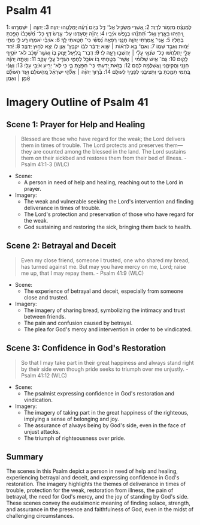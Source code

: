 # Psalm 41
1: לַמְנַצֵּ֗חַ מִזְמ֥וֹר לְדָוִֽד׃
2: אַ֭שְׁרֵי מַשְׂכִּ֣יל אֶל־ דָּ֑ל בְּי֥וֹם רָ֝עָ֗ה יְֽמַלְּטֵ֥הוּ יְהוָֽה׃
3: יְהוָ֤ה ׀ יִשְׁמְרֵ֣הוּ וִֽ֭יחַיֵּהוּ בָּאָ֑רֶץ וְאַֽל־ תִּ֝תְּנֵ֗הוּ בְּנֶ֣פֶשׁ אֹיְבָֽיו׃
4: יְֽהוָ֗ה יִ֭סְעָדֶנּוּ עַל־ עֶ֣רֶשׂ דְּוָ֑י כָּל־ מִ֝שְׁכָּב֗וֹ הָפַ֥כְתָּ בְחָלְיֽוֹ׃
5: אֲֽנִי־ אָ֭מַרְתִּי יְהוָ֣ה חָנֵּ֑נִי רְפָאָ֥ה נַ֝פְשִׁ֗י כִּי־ חָטָ֥אתִי לָֽךְ׃
6: אוֹיְבַ֗י יֹאמְר֣וּ רַ֣ע לִ֑י מָתַ֥י יָ֝מ֗וּת וְאָבַ֥ד שְׁמֽוֹ׃
7: וְאִם־ בָּ֤א לִרְא֨וֹת ׀ שָׁ֤וְא יְדַבֵּ֗ר לִבּ֗וֹ יִקְבָּץ־ אָ֥וֶן ל֑וֹ יֵצֵ֖א לַח֣וּץ יְדַבֵּֽר׃
8: יַ֗חַד עָלַ֣י יִ֭תְלַחֲשׁוּ כָּל־ שֹׂנְאָ֑י עָלַ֓י ׀ יַחְשְׁב֖וּ רָעָ֣ה לִֽי׃
9: דְּֽבַר־ בְּ֭לִיַּעַל יָצ֣וּק בּ֑וֹ וַאֲשֶׁ֥ר שָׁ֝כַ֗ב לֹא־ יוֹסִ֥יף לָקֽוּם׃
10: גַּם־ אִ֤ישׁ שְׁלוֹמִ֨י ׀ אֲשֶׁר־ בָּטַ֣חְתִּי ב֭וֹ אוֹכֵ֣ל לַחְמִ֑י הִגְדִּ֖יל עָלַ֣י עָקֵֽב׃
11: וְאַתָּ֤ה יְהוָ֗ה חָנֵּ֥נִי וַהֲקִימֵ֑נִי וַֽאֲשַׁלְּמָ֥ה לָהֶֽם׃
12: בְּזֹ֣את יָ֭דַעְתִּי כִּֽי־ חָפַ֣צְתָּ בִּ֑י כִּ֤י לֹֽא־ יָרִ֖יעַ אֹיְבִ֣י עָלָֽי׃
13: וַאֲנִ֗י בְּ֭תֻמִּי תָּמַ֣כְתָּ בִּ֑י וַתַּצִּיבֵ֖נִי לְפָנֶ֣יךָ לְעוֹלָֽם׃
14: בָּ֘ר֤וּךְ יְהוָ֨ה ׀ אֱלֹ֘הֵ֤י יִשְׂרָאֵ֗ל מֵֽ֭הָעוֹלָם וְעַ֥ד הָעוֹלָ֗ם אָ֘מֵ֥ן ׀ וְאָמֵֽן׃

# Imagery Outline of Psalm 41

## Scene 1: Prayer for Help and Healing

> Blessed are those who have regard for the weak;
    the Lord delivers them in times of trouble.
The Lord protects and preserves them—
    they are counted among the blessed in the land.
The Lord sustains them on their sickbed
    and restores them from their bed of illness. - Psalm 41:1-3 (WLC)

- Scene: 
  - A person in need of help and healing, reaching out to the Lord in prayer.
- Imagery: 
  - The weak and vulnerable seeking the Lord's intervention and finding deliverance in times of trouble.
  - The Lord's protection and preservation of those who have regard for the weak.
  - God sustaining and restoring the sick, bringing them back to health.

## Scene 2: Betrayal and Deceit

> Even my close friend,
    someone I trusted,
one who shared my bread,
    has turned against me.
But may you have mercy on me, Lord;
    raise me up, that I may repay them. - Psalm 41:9 (WLC)

- Scene:
  - The experience of betrayal and deceit, especially from someone close and trusted.
- Imagery:
  - The imagery of sharing bread, symbolizing the intimacy and trust between friends.
  - The pain and confusion caused by betrayal.
  - The plea for God's mercy and intervention in order to be vindicated.

## Scene 3: Confidence in God's Restoration

> So that I may take part in their great happiness
    and always stand right by their side 
    even though pride seeks to triumph over me unjustly. - Psalm 41:12 (WLC)

- Scene:
  - The psalmist expressing confidence in God's restoration and vindication.
- Imagery:
  - The imagery of taking part in the great happiness of the righteous, implying a sense of belonging and joy.
  - The assurance of always being by God's side, even in the face of unjust attacks.
  - The triumph of righteousness over pride.

## Summary

The scenes in this Psalm depict a person in need of help and healing, experiencing betrayal and deceit, and expressing confidence in God's restoration. The imagery highlights the themes of deliverance in times of trouble, protection for the weak, restoration from illness, the pain of betrayal, the need for God's mercy, and the joy of standing by God's side. These scenes convey the eudaimonic meaning of finding solace, strength, and assurance in the presence and faithfulness of God, even in the midst of challenging circumstances.